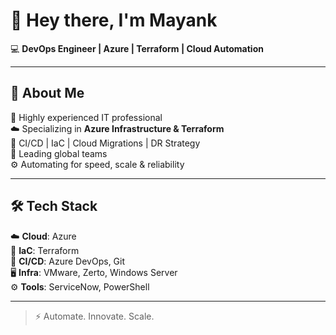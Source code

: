 # 👋 Hey there, I'm **Mayank**

💻 **DevOps Engineer | Azure | Terraform | Cloud Automation**

---

## 🚀 About Me

🔧 Highly experienced IT professional  
☁️ Specializing in **Azure Infrastructure & Terraform**  
🔁 CI/CD | IaC | Cloud Migrations | DR Strategy  
👥 Leading global teams  
⚙️ Automating for speed, scale & reliability

---

## 🛠️ Tech Stack

☁️ **Cloud**: Azure  
📜 **IaC**: Terraform  
🔁 **CI/CD**: Azure DevOps, Git  
🖥️ **Infra**: VMware, Zerto, Windows Server  
⚙️ **Tools**: ServiceNow, PowerShell

---

> ⚡ Automate. Innovate. Scale.
